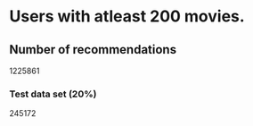 # Users with atleast 200 movies.

## Number of recommendations

1225861

### Test data set (20%)

245172

